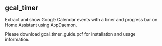 ## gcal_timer

Extract and show Google Calendar events with a timer and progress bar on Home Assistant using AppDaemon.

Please download gcal_timer_guide.pdf for installation and usage information.
